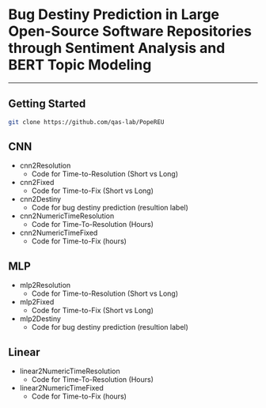# Bug Destiny Prediction in Large Open-Source Software Repositories through Sentiment Analysis and BERT Topic Modeling
------------
## Getting Started
```bash
git clone https://github.com/qas-lab/PopeREU
```
## CNN
- cnn2Resolution
  - Code for Time-to-Resolution (Short vs Long)
- cnn2Fixed
  - Code for Time-to-Fix (Short vs Long)
- cnn2Destiny
  - Code for bug destiny prediction (resultion label)
- cnn2NumericTimeResolution
  - Code for Time-To-Resolution (Hours)
- cnn2NumericTimeFixed
  - Code for Time-to-Fix (hours)
## MLP
- mlp2Resolution
    - Code for Time-to-Resolution (Short vs Long)
- mlp2Fixed
    - Code for Time-to-Fix (Short vs Long)
- mlp2Destiny
    - Code for bug destiny prediction (resultion label)
## Linear
- linear2NumericTimeResolution
    - Code for Time-To-Resolution (Hours)
- linear2NumericTimeFixed
    - Code for Time-to-Fix (hours)
